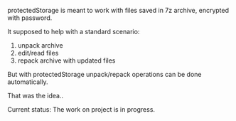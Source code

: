 protectedStorage is meant to work with files saved in 7z archive, encrypted with password.

It supposed to help with a standard scenario: 
1. unpack archive 
2. edit/read files
3. repack archive with updated files

But with protectedStorage unpack/repack operations can be done automatically.

That was the idea.. 

Current status:
The work on project is in progress.